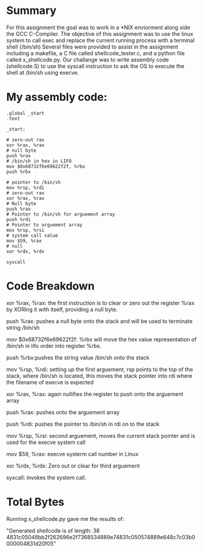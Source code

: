 # Summary
For this assignment the goal was to work in a *NIX enviorment along side the GCC C-Compiler. The objective of this assignment was to use the linux system to call exec and replace the current running process with a terminal shell (/bin/sh)
Several files were provided to assist in the assignment including a makefile, a C file called shellcode_tester.c, and a python file called x_shellcode.py.
Our challange was to write assembly code (shellcode.S) to use the syscall instruction to ask the OS to execute the shell at /bin/sh using execve.

# My assembly code:

```
.global _start
.text

_start:

# zero-out rax
xor %rax, %rax 
# null byte
push %rax
# /bin/sh in hex in LIFO
mov $0x68732f6e69622f2f, %rbx
push %rbx

# pointer to /bin/sh
mov %rsp, %rdi
# zero-out rax
xor %rax, %rax
# Null byte
push %rax
# Pointer to /bin/sh for arguement array
push %rdi
# Pointer to arguement array
mov %rsp, %rsi
# system call value
mov $59, %rax
# null
xor %rdx, %rdx

syscall
```

# Code Breakdown

 xor %rax, %rax: the first instruction is to clear or zero out the register %rax by XORing it with itself, providing a null byte.
 
 push %rax: pushes a null byte onto the stack and will be used to terminate string /bin/sh

 mov $0x68732f6e69622f2f: %rbx will move the hex value representation of /bin/sh in lifo order into register %rbx.

 push %rbx:pushes the string value /bin/sh onto the stack

 mov %rsp, %rdi: setting up the first arguement, rsp points to the top of the stack, where /bin/sh is located, this moves the stack pointer into rdi where the filename of execve is expected

 xor %rax, %rax: again nullifies the register to push onto the arguement array

 push %rax: pushes onto the arguement array

 push %rdi: pushes the pointer to /bin/sh in rdi on to the stack

 mov %rsp, %rsi: second arguement, moves the current stack pointer and is used for the execve system call

 mov $59, %rax: execve systerm call number in Linux

 xor %rdx, %rdx: Zero out or clear for third arguement 

 syscall: invokes the system call.

 # Total Bytes

 Running x_shellcode.py gave me the results of:

 "Generated shellcode is of length: 38
 4831c05048bb2f262696e2f7368534889e74831c050574889e648c7c03b0000004831d20f05"
 

 

 

 

 
 

 
